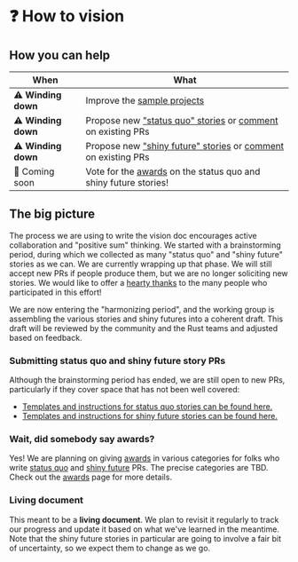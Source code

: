 # ❓ How to vision

## How you can help

| When | What |
| --- | --- |
| ⚠️ **Winding down** | Improve the [sample projects][hvp] |
| ⚠️ **Winding down** | Propose new ["status quo" stories][hvsq] or [comment] on existing PRs |
| ⚠️ **Winding down** | Propose new ["shiny future" stories][hvsf] or [comment] on existing PRs |
| 🛑  Coming soon | Vote for the [awards] on the status quo and shiny future stories! |

## The big picture

The process we are using to write the vision doc encourages active collaboration and "positive sum" thinking. We started with a brainstorming period, during which we collected as many "status quo" and "shiny future" stories as we can. We are currently wrapping up that phase. We will still accept new PRs if people produce them, but we are no longer soliciting new stories. We would like to offer a [hearty thanks](../acknowledgements.md) to the many people who participated in this effort!

We are now entering the "harmonizing period", and the working group is assembling the various stories and shiny futures into a coherent draft. This draft will be reviewed by the community and the Rust teams and adjusted based on feedback.

### Submitting status quo and shiny future story PRs

Although the brainstorming period has ended, we are still open to new PRs, particularly if they cover space that has not been well covered:

* [Templates and instructions for status quo stories can be found here.][hvsq] 
* [Templates and instructions for shiny future stories can be found here.][hvsf]

### Wait, did somebody say awards?

Yes! We are planning on giving [awards] in various categories for folks who write [status quo](./how_to_vision/status_quo.md) and [shiny future](./how_to_vision/shiny_future.md) PRs. The precise categories are TBD. Check out the [awards] page for more details.

### Living document

This meant to be a **living document**. We plan to revisit it regularly to track our progress and update it based on what we've learned in the meantime. Note that the shiny future stories in particular are going to involve a fair bit of uncertainty, so we expect them to change as we go.
 
[hvsq]: ./how_to_vision/status_quo.md
[hvsf]: ./how_to_vision/shiny_future.md
[Vote]: ./how_to_vision/awards.md
[Vote]: ./how_to_vision/awards.md#Vote
[comment]: ./how_to_vision/comment.md
[awards]: ./how_to_vision/awards.md
[wg leads]: ../welcome.md#leads
[hvp]: ./how_to_vision/projects.md
[repo]: https://github.com/rust-lang/wg-async-foundations
[open "status quo" issues]: https://github.com/rust-lang/wg-async-foundations/labels/status-quo-story-ideas
